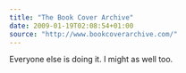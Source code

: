 ```yaml
---
title: "The Book Cover Archive"
date: 2009-01-19T02:08:54+01:00
source: "http://www.bookcoverarchive.com/"
---
```


Everyone else is doing it. I might as well too.
